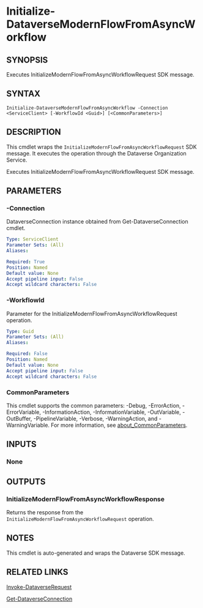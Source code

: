# Initialize-DataverseModernFlowFromAsyncWorkflow

## SYNOPSIS
Executes InitializeModernFlowFromAsyncWorkflowRequest SDK message.

## SYNTAX

```
Initialize-DataverseModernFlowFromAsyncWorkflow -Connection <ServiceClient> [-WorkflowId <Guid>] [<CommonParameters>]
```

## DESCRIPTION

This cmdlet wraps the `InitializeModernFlowFromAsyncWorkflowRequest` SDK message. It executes the operation through the Dataverse Organization Service.

Executes InitializeModernFlowFromAsyncWorkflowRequest SDK message.

## PARAMETERS

### -Connection
DataverseConnection instance obtained from Get-DataverseConnection cmdlet.

```yaml
Type: ServiceClient
Parameter Sets: (All)
Aliases:

Required: True
Position: Named
Default value: None
Accept pipeline input: False
Accept wildcard characters: False
```
### -WorkflowId
Parameter for the InitializeModernFlowFromAsyncWorkflowRequest operation.

```yaml
Type: Guid
Parameter Sets: (All)
Aliases:

Required: False
Position: Named
Default value: None
Accept pipeline input: False
Accept wildcard characters: False
```
### CommonParameters
This cmdlet supports the common parameters: -Debug, -ErrorAction, -ErrorVariable, -InformationAction, -InformationVariable, -OutVariable, -OutBuffer, -PipelineVariable, -Verbose, -WarningAction, and -WarningVariable. For more information, see [about_CommonParameters](http://go.microsoft.com/fwlink/?LinkID=113216).

## INPUTS

### None

## OUTPUTS

### InitializeModernFlowFromAsyncWorkflowResponse

Returns the response from the `InitializeModernFlowFromAsyncWorkflowRequest` operation.

## NOTES

This cmdlet is auto-generated and wraps the Dataverse SDK message.

## RELATED LINKS

[Invoke-DataverseRequest](Invoke-DataverseRequest.md)

[Get-DataverseConnection](Get-DataverseConnection.md)

